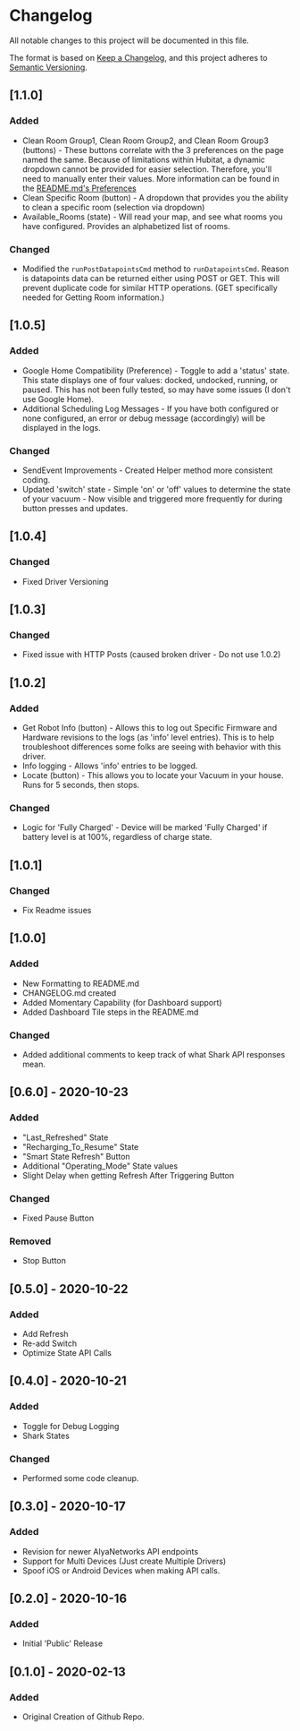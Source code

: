 # Changelog

All notable changes to this project will be documented in this file.

The format is based on [Keep a Changelog](https://keepachangelog.com/en/1.0.0/),
and this project adheres to [Semantic Versioning](https://semver.org/spec/v2.0.0.html).

## [1.1.0]

### Added

- Clean Room Group1, Clean Room Group2, and Clean Room Group3 (buttons) - These buttons correlate with the 3 preferences on the page named the same. Because of limitations within Hubitat, a dynamic dropdown cannot be provided for easier selection. Therefore, you'll need to manually enter their values. More information can be found in the [README.md's Preferences](https://github.com/TheChrisTech/Hubitat-SharkIQRobot/blob/master/README.md#preferences)
- Clean Specific Room (button) - A dropdown that provides you the ability to clean a specific room (selection via dropdown)
- Available_Rooms (state) - Will read your map, and see what rooms you have configured. Provides an alphabetized list of rooms.

### Changed
- Modified the `runPostDatapointsCmd` method to `runDatapointsCmd`. Reason is datapoints data can be returned either using POST or GET. This will prevent duplicate code for similar HTTP operations. (GET specifically needed for Getting Room information.)

## [1.0.5]

### Added

- Google Home Compatibility (Preference) - Toggle to add a 'status' state. This state displays one of four values: docked, undocked, running, or paused. This has not been fully tested, so may have some issues (I don't use Google Home).
- Additional Scheduling Log Messages - If you have both configured or none configured, an error or debug message (accordingly) will be displayed in the logs.

### Changed

- SendEvent Improvements - Created Helper method  more consistent coding.
- Updated 'switch' state - Simple 'on' or 'off' values to determine the state of your vacuum - Now visible and triggered more frequently for during button presses and updates.

## [1.0.4]

### Changed

- Fixed Driver Versioning

## [1.0.3]

### Changed

- Fixed issue with HTTP Posts (caused broken driver - Do not use 1.0.2)

## [1.0.2]

### Added

- Get Robot Info (button) - Allows this to log out Specific Firmware and Hardware revisions to the logs (as 'info' level entries). This is to help troubleshoot differences some folks are seeing with behavior with this driver.
- Info logging - Allows 'info' entries to be logged.
- Locate (button) - This allows you to locate your Vacuum in your house. Runs for 5 seconds, then stops.

### Changed

- Logic for 'Fully Charged' - Device will be marked 'Fully Charged' if battery level is at 100%, regardless of charge state.

## [1.0.1]

### Changed

- Fix Readme issues

## [1.0.0]

### Added

- New Formatting to README.md
- CHANGELOG.md created
- Added Momentary Capability (for Dashboard support)
- Added Dashboard Tile steps in the README.md

### Changed

- Added additional comments to keep track of what Shark API responses mean.

## [0.6.0] - 2020-10-23

### Added

- "Last_Refreshed" State
- "Recharging_To_Resume" State
- "Smart State Refresh" Button
- Additional "Operating_Mode" State values
- Slight Delay when getting Refresh After Triggering Button

### Changed

- Fixed Pause Button

### Removed

- Stop Button

## [0.5.0] - 2020-10-22

### Added

- Add Refresh 
- Re-add Switch 
- Optimize State API Calls

## [0.4.0] - 2020-10-21

### Added

- Toggle for Debug Logging 
- Shark States

### Changed

- Performed some code cleanup.

## [0.3.0] - 2020-10-17

### Added

- Revision for newer AlyaNetworks API endpoints
- Support for Multi Devices (Just create Multiple Drivers)
- Spoof iOS or Android Devices when making API calls.

## [0.2.0] - 2020-10-16

### Added

- Initial 'Public' Release

## [0.1.0] - 2020-02-13

### Added

- Original Creation of Github Repo.
